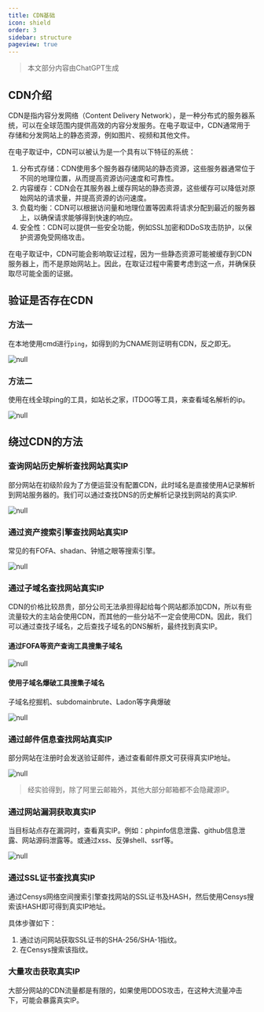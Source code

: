 ```yaml
---
title: CDN基础
icon: shield
order: 3
sidebar: structure
pageview: true
---
```


> 本文部分内容由ChatGPT生成

## CDN介绍

CDN是指内容分发网络（Content Delivery Network），是一种分布式的服务器系统，可以在全球范围内提供高效的内容分发服务。在电子取证中，CDN通常用于存储和分发网站上的静态资源，例如图片、视频和其他文件。

在电子取证中，CDN可以被认为是一个具有以下特征的系统：

1. 分布式存储：CDN使用多个服务器存储网站的静态资源，这些服务器通常位于不同的地理位置，从而提高资源访问速度和可靠性。
2. 内容缓存：CDN会在其服务器上缓存网站的静态资源，这些缓存可以降低对原始网站的请求量，并提高资源的访问速度。
3. 负载均衡：CDN可以根据访问量和地理位置等因素将请求分配到最近的服务器上，以确保请求能够得到快速的响应。
4. 安全性：CDN可以提供一些安全功能，例如SSL加密和DDoS攻击防护，以保护资源免受网络攻击。

在电子取证中，CDN可能会影响取证过程，因为一些静态资源可能被缓存到CDN服务器上，而不是原始网站上。因此，在取证过程中需要考虑到这一点，并确保获取尽可能全面的证据。

## 验证是否存在CDN

### 方法一

在本地使用cmd进行`ping`，如得到的为CNAME则证明有CDN，反之即无。

![null](https://bu.dusays.com/2023/07/26/64c1427eaec06.png)

### 方法二

使用在线全球ping的工具，如站长之家，ITDOG等工具，来查看域名解析的ip。

![null](https://bu.dusays.com/2023/07/26/64c1428027c6d.png)

## 绕过CDN的方法

### 查询网站历史解析查找网站真实IP

部分网站在初级阶段为了方便运营没有配置CDN，此时域名是直接使用A记录解析到网站服务器的。我们可以通过查找DNS的历史解析记录找到网站的真实IP.

![null](https://bu.dusays.com/2023/07/26/64c1427e83152.png)

### 通过资产搜索引擎查找网站真实IP

常见的有FOFA、shadan、钟馗之眼等搜索引擎。

![null](https://bu.dusays.com/2023/07/26/64c142800ab1c.png)

### 通过子域名查找网站真实IP

CDN的价格比较昂贵，部分公司无法承担得起给每个网站都添加CDN，所以有些流量较大的主站会使用CDN，而其他的一些分站不一定会使用CDN。因此，我们可以通过查找子域名，之后查找子域名的DNS解析，最终找到真实IP。

#### 通过FOFA等资产查询工具搜集子域名

![null](https://bu.dusays.com/2023/07/26/64c14281a8e22.png)

#### 使用子域名爆破工具搜集子域名

子域名挖掘机、subdomainbrute、Ladon等字典爆破

![null](https://bu.dusays.com/2023/07/26/64c1428224c43.png)

### 通过邮件信息查找网站真实IP

部分网站在注册时会发送验证邮件，通过查看邮件原文可获得真实IP地址。

![null](https://bu.dusays.com/2023/07/26/64c1427b5a0bc.png)

> 经实验得到，除了阿里云邮箱外，其他大部分邮箱都不会隐藏源IP。

### 通过网站漏洞获取真实IP

当目标站点存在漏洞时，查看真实IP。例如：phpinfo信息泄露、github信息泄露、网站源码泄露等。或通过xss、反弹shell、ssrf等。

![null](https://bu.dusays.com/2023/07/26/64c1427c50117.png)

### 通过SSL证书查找真实IP

通过Censys网络空间搜索引擎查找网站的SSL证书及HASH，然后使用Censys搜索该HASH即可得到真实IP地址。

具体步骤如下：

1. 通过访问网站获取SSL证书的SHA-256/SHA-1指纹。
2. 在Censys搜索该指纹。

### 大量攻击获取真实IP

大部分网站的CDN流量都是有限的，如果使用DDOS攻击，在这种大流量冲击下，可能会暴露真实IP。